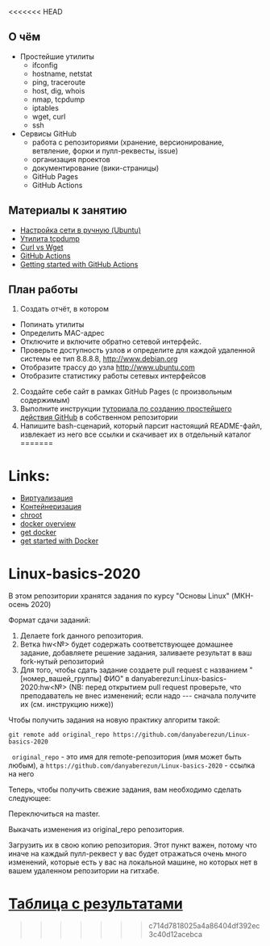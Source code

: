 <<<<<<< HEAD
## О чём

* Простейшие утилиты
  - ifconfig
  - hostname, netstat
  - ping, traceroute
  - host, dig, whois
  - nmap, tcpdump
  - iptables
  - wget, curl
  - ssh
* Сервисы GitHub
  - работа с репозиториями (хранение, версионирование, ветвление, форки и пулл-реквесты, issue)
  - организация проектов
  - документирование (вики-страницы)
  - GitHub Pages
  - GitHub Actions

## Материалы к занятию

* [Настройка сети в ручную (Ubuntu)](https://help.ubuntu.ru/wiki/%D0%BD%D0%B0%D1%81%D1%82%D1%80%D0%BE%D0%B9%D0%BA%D0%B0_%D1%81%D0%B5%D1%82%D0%B8_%D0%B2%D1%80%D1%83%D1%87%D0%BD%D1%83%D1%8E)
* [Утилита tcpdump](https://ru.wikipedia.org/wiki/Tcpdump)
* [Curl vs Wget](https://daniel.haxx.se/docs/curl-vs-wget.html)
* [GitHub Actions](https://github.com/features/actions)
* [Getting started with GitHub Actions](https://help.github.com/en/actions/getting-started-with-github-actions)

## План работы

1. Создать отчёт, в котором
  - Попинать утилиты
  - Определить MAC-адрес
  - Отключите и включите обратно сетевой интерфейс.
  - Проверьте доступность узлов и определите для каждой удаленной системы ее тип 8.8.8.8, http://www.debian.org
  - Отобразите трассу до узла http://www.ubuntu.com
  - Отобразите статистику работы сетевых интерфейсов
2. Создайте себе сайт в рамках GitHub Pages (с произвольным содержимым)
3. Выполните инструкции [туториала по созданию простейшего действия GitHub](https://help.github.com/en/actions/building-actions/creating-a-docker-container-action) в собственном репозитории
4. Напишите bash-сценарий, который парсит настоящий README-файл, извлекает из него все ссылки и скачивает их в отдельный каталог
=======
# Links:

* [Виртуализация](https://ru.wikipedia.org/wiki/%D0%92%D0%B8%D1%80%D1%82%D1%83%D0%B0%D0%BB%D0%B8%D0%B7%D0%B0%D1%86%D0%B8%D1%8F)
* [Контейнеризация](https://ru.wikipedia.org/wiki/%D0%9A%D0%BE%D0%BD%D1%82%D0%B5%D0%B9%D0%BD%D0%B5%D1%80%D0%B8%D0%B7%D0%B0%D1%86%D0%B8%D1%8F)
* [chroot](https://ru.wikipedia.org/wiki/Chroot)
* [docker overview](https://docs.docker.com/get-started/overview/#docker-architecture)
* [get docker](https://docs.docker.com/get-docker/)
* [get started with Docker](https://docs.docker.com/get-started/)

# Linux-basics-2020
В этом репозитории хранятся задания по курсу "Основы Linux" (МКН-осень 2020)

Формат сдачи заданий: 
1) Делаете fork данного репозитория.
2) Ветка hw<№> будет содержать соответствующее домашнее задание, добавляете решение задания, заливаете результат в ваш fork-нутый репозиторий
3) Для того, чтобы сдать задание создаете pull request с названием "[номер_вашей_группы] ФИО" в danyaberezun:Linux-basics-2020:hw<№> (NB: перед открытием pull request проверьте, что преподаватель не внес изменений; если надо --- сначала получите их (см. инструкцию ниже))


Чтобы получить задания на новую практику алгоритм такой:

``` git remote add original_repo https://github.com/danyaberezun/Linux-basics-2020 ```

``` original_repo``` - это имя для remote-репозитория (имя может быть любым), а ```https://github.com/danyaberezun/Linux-basics-2020``` - ссылка на него

Теперь, чтобы получить свежие задания, вам необходимо сделать следующее:

Переключиться на master.

Выкачать изменения из original_repo репозитория.

Загрузить их в свою копию репозитория. Этот пункт важен, потому что иначе на каждый пулл-реквест у вас будет отражаться очень много изменений, которые есть у вас на локальной машине, но которых нет в вашем удаленном репозитории на гитхабе.

# [Таблица с результатами](https://docs.google.com/spreadsheets/d/1xwO9Dj-AaPK2vbhRpaFZm33hqgvWxgfloKZ23v9yLsk/edit?usp=sharing)
>>>>>>> c714d7818025a4a86404df392ec3c40d12acebca
